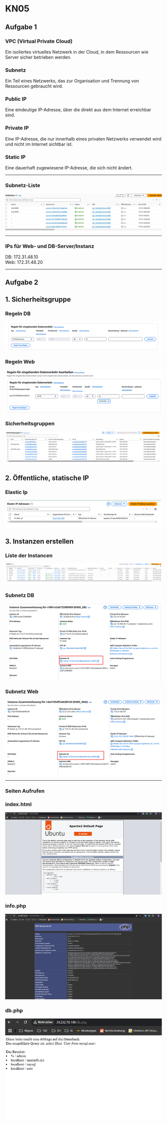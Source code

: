 # KN05

## Aufgabe 1

### VPC (Virtual Private Cloud)  
Ein isoliertes virtuelles Netzwerk in der Cloud, in dem Ressourcen wie Server sicher betrieben werden.

### Subnetz  
Ein Teil eines Netzwerks, das zur Organisation und Trennung von Ressourcen gebraucht wird.

### Public IP  
Eine eindeutige IP-Adresse, über die direkt aus dem Internet erreichbar sind.

### Private IP  
Eine IP-Adresse, die nur innerhalb eines privaten Netzwerks verwendet wird und nicht im Internet sichtbar ist.

### Static IP  
Eine dauerhaft zugewiesene IP-Adresse, die sich nicht ändert.

---

### Subnetz-Liste
![Subnetz-Liste](images/Subnetze.png)

---

### IPs für Web- und DB-Server/Instanz
DB: 172.31.48.10  
Web: 172.31.48.20

---

## Aufgabe 2

## 1. Sicherheitsgruppe

### Regeln DB
![Regeln_DB](images/Rules_DB.png)

### Regeln Web
![Regeln_Web](images/Rules_Web.png)

### Sicherheitsgruppen
![Sicherheitsgruppe](images/Sicherheitsgruppen.png)

## 2. Öffentliche, statische IP

### Elastic Ip
![Elastic_IP](images/Elastic-Ip.png)

## 3. Instanzen erstellen

### Liste der Instancen
![Instanzen](images/Instances.png)

### Subnetz DB
![Subnetz_DB](images/KN05_DB_Sub.png)

### Subnetz Web
![Subnetz_Web](images/KN05_Web_Sub.png)

---

### Seiten Aufrufen

### index.html
![index](images/index.png)

### info.php
![info.php](images/info.php.png)

### db.php
![db.php](images/db.php.png)